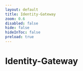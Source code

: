 ```yaml
---
layout: default 
title: Identity-Gateway  
zoom: 0.6   
disabled: false 
hide: false 
hideInToc: false    
preload: true   
---
```



# Identity-Gateway   
